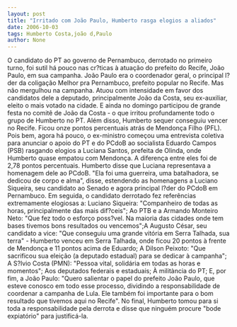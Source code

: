 ```yaml
---
layout: post
title: "Irritado com João Paulo, Humberto rasga elogios a aliados"
date: 2006-10-03
tags: Humberto Costa,joão d,Paulo
author: None
---
```


O candidato do PT ao governo de Pernambuco, derrotado no primeiro turno, foi sutil há pouco nas cr?ticas à atuação do prefeito do Recife, João Paulo, em sua campanha.
João Paulo era o coordenador geral, o principal l?der da coligação Melhor pra Pernambuco, prefeito popular no Recife. Mas não mergulhou na campanha. 
Atuou com intensidade em favor dos candidatos dele a deputado, principalmente João da Costa, seu ex-auxiliar, eleito o mais votado na cidade. E ainda no domingo participou de grande festa no comitê de João da Costa - o que irritou profundamente todo o grupo de Humberto no PT.
Além disso, Humberto sequer conseguiu vencer no Recife. Ficou onze pontos percentuais atrás de Mendonça Filho (PFL).
Pois bem, agora há pouco, o ex-ministro começou uma entrevista coletiva para anunciar o apoio do PT e do PCdoB ao socialista Eduardo Campos (PSB) rasgando elogios a Luciana Santos, prefeita de Olinda, onde Humberto quase empatou com Mendonça. A diferença entre eles foi de 2,78 pontos percentuais.
Humberto disse que Luciana representava a homenagem dele ao PCdoB. \"Ela foi uma guerreira, uma batalhadora, se dedicou de corpo e alma\", disse, estendendo as homenagens a Luciano Siqueira, seu candidato ao Senado e agora principal l?der do PCdoB em Pernambuco.
Em seguida, o candidato derrotado fez referências extremamente elogiosas a:
Luciano Siqueira: \"Companheiro de todas as horas, principalmente das mais dif?ceis\";
Ao PTB e a Armando Monteiro Neto: \"Que fez todo o esforço poss?vel. Na maioria das cidades onde tem bases tivemos bons resultados ou vencemos\";A Augusto César, seu candidato a vice: \"Que conseguiu uma grande vitória em Serra Talhada, sua terra\" - Humberto venceu em Serra Talhada, onde ficou 20 pontos à frente de Mendonça e 11 pontos acima de Eduardo;
A Dilson Peixoto: \"Que sacrificou sua eleição (a deputado estadual) para se dedicar à campanha\";
A S?lvio Costa (PMN): \"Pessoa vital, solidária em todas as horas e momentos\";
Aos deputados federais e estaduais;
À militància do PT;
E, por fim, a João Paulo: \"Quero salientar o papel do prefeito João Paulo, que esteve conosco em todo esse processo, dividindo a responsabilidade de coordenar a campanha de Lula. Ele também foi importante para o bom resultado que tivemos aqui no Recife\".
No final, Humberto tomou para si toda a responsabilidade pela derrota e disse que ninguém procure \"bode expiatório\" para justificá-la. 